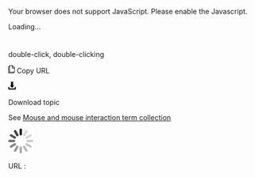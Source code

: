 Your browser does not support JavaScript. Please enable the Javascript.

Loading...

# 

double-click, double-clicking

![Copy URL](double-click-double-clicking_files/Copy.png)
Copy URL

![Download](double-click-double-clicking_files/Download.png)

Download topic

See [Mouse and mouse interaction term collection](https://worldready.cloudapp.net/Styleguide/Read?id=2700&topicid=29013)

![In progress](double-click-double-clicking_files/activity-large.gif)

URL :
